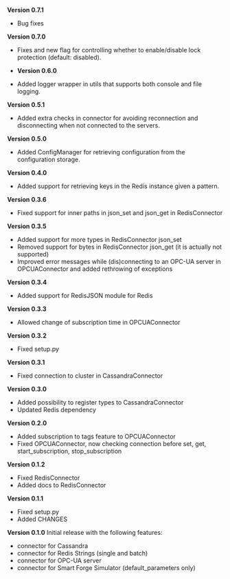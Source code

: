 **Version 0.7.1**

- Bug fixes

**Version 0.7.0**

- Fixes and new flag for controlling whether to enable/disable lock protection (default: disabled).

- **Version 0.6.0**

- Added logger wrapper in utils that supports both console and file logging.

**Version 0.5.1**

- Added extra checks in connector for avoiding reconnection and disconnecting when not connected to the servers.

**Version 0.5.0**

- Added ConfigManager for retrieving configuration from the configuration storage.

**Version 0.4.0**

- Added support for retrieving keys in the Redis instance given a pattern.

**Version 0.3.6**

- Fixed support for inner paths in json_set and json_get in RedisConnector

**Version 0.3.5**

- Added support for more types in RedisConnector json_set
- Removed support for bytes in RedisConnector json_get (it is actually not supported)
- Improved error messages while (dis)connecting to an OPC-UA server in OPCUAConnector and added rethrowing of exceptions

**Version 0.3.4**

- Added support for RedisJSON module for Redis

**Version 0.3.3**

- Allowed change of subscription time in OPCUAConnector

**Version 0.3.2**

- Fixed setup.py

**Version 0.3.1**

- Fixed connection to cluster in CassandraConnector

**Version 0.3.0**

- Added possibility to register types to CassandraConnector
- Updated Redis dependency

**Version 0.2.0**

- Added subscription to tags feature to OPCUAConnector
- Fixed OPCUAConnector, now checking connection before set, get, start_subscription, stop_subscription

**Version 0.1.2**

- Fixed RedisConnector
- Added docs to RedisConnector

**Version 0.1.1**

- Fixed setup.py
- Added CHANGES

**Version 0.1.0**
Initial release with the following features:

- connector for Cassandra
- connector for Redis Strings (single and batch)
- connector for OPC-UA server
- connector for Smart Forge Simulator (default_parameters only)
